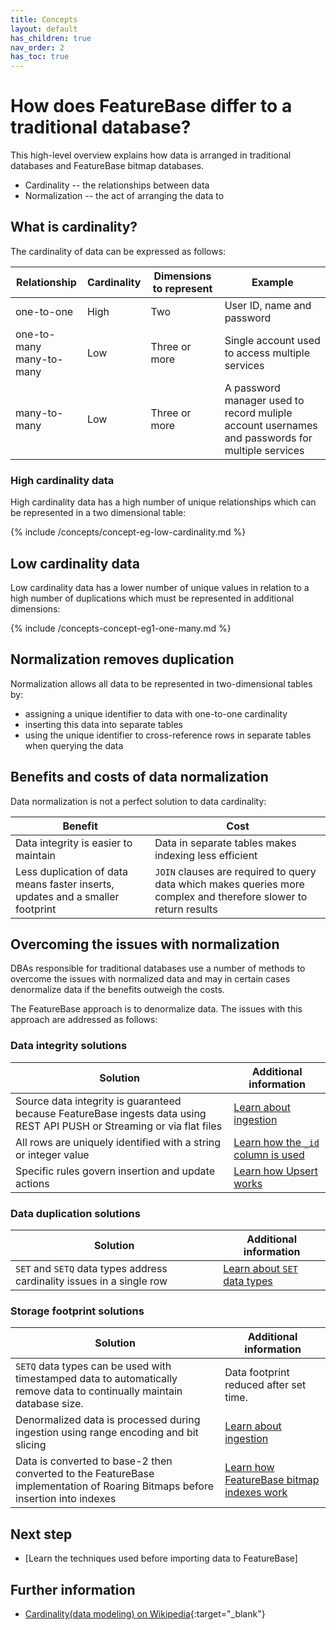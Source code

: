 ```yaml
---
title: Concepts
layout: default
has_children: true
nav_order: 2
has_toc: true
---
```

# How does FeatureBase differ to a traditional database?

This high-level overview explains how data is arranged in traditional databases and FeatureBase bitmap databases.

* Cardinality -- the relationships between data
* Normalization -- the act of arranging the data to

## What is cardinality?

The cardinality of data can be expressed as follows:

| Relationship | Cardinality | Dimensions to represent | Example |
|---|---|---|---|
| one-to-one | High | Two | User ID, name and password |
| one-to-many<br/>many-to-many | Low | Three or more | Single account used to access multiple services |
| many-to-many | Low | Three or more | A password manager used to record muliple account usernames and passwords for multiple services |

### High cardinality data

High cardinality data has a high number of unique relationships which can be represented in a two dimensional table:

{% include /concepts/concept-eg-low-cardinality.md %}

## Low cardinality data

Low cardinality data has a lower number of unique values in relation to a high number of duplications which must be represented in additional dimensions:

{% include /concepts-concept-eg1-one-many.md %}

## Normalization removes duplication

Normalization allows all data to be represented in two-dimensional tables by:

* assigning a unique identifier to data with one-to-one cardinality
* inserting this data into separate tables
* using the unique identifier to cross-reference rows in separate tables when querying the data

## Benefits and costs of data normalization

Data normalization is not a perfect solution to data cardinality:

| Benefit | Cost |
|---|---|
| Data integrity is easier to maintain | Data in separate tables makes indexing less efficient |
| Less duplication of data means faster inserts, updates and a smaller footprint | `JOIN` clauses are required to query data which makes queries more complex and therefore slower to return results |

## Overcoming the issues with normalization

DBAs responsible for traditional databases use a number of methods to overcome the issues with normalized data and may in certain cases denormalize data if the benefits outweigh the costs.

The FeatureBase approach is to denormalize data. The issues with this approach are addressed as follows:

### Data integrity solutions

| Solution | Additional information |
|---|---|
| Source data integrity is guaranteed because FeatureBase ingests data using REST API PUSH or Streaming or via flat files | [Learn about ingestion](/docs/concepts/concept-ingestion) |
| All rows are uniquely identified with a string or integer value | [Learn how the `_id` column is used](/docs/concepts/concept-table-id) |
| Specific rules govern insertion and update actions | [Learn how Upsert works](/docs/concepts/concept-upsert) |

### Data duplication solutions

| Solution | Additional information |
|---|---|
| `SET` and `SETQ` data types address cardinality issues in a single row | [Learn about `SET` data types](/docs/concepts/concept-datatype-set) |

### Storage footprint solutions

| Solution | Additional information |
|---|---|
| `SETQ` data types can be used with timestamped data to automatically remove data to continually maintain database size. | Data footprint reduced after set time. | [Learn about SETQ data types](/docs/concepts/concept-setq) |
| Denormalized data is processed during ingestion using range encoding and bit slicing | [Learn about ingestion](/docs/concepts/concept-ingestion) |
| Data is converted to base-2 then converted to the FeatureBase implementation of Roaring Bitmaps before insertion into indexes | [Learn how FeatureBase bitmap indexes work](/docs/concepts/concept-bitmap-index) |

## Next step

* [Learn the techniques used before importing data to FeatureBase]

## Further information

* [Cardinality(data modeling) on Wikipedia](https://en.wikipedia.org/wiki/Cardinality_(data_modeling)){:target="_blank"}
